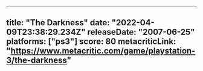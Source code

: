 
---
title: "The Darkness"
date: "2022-04-09T23:38:29.234Z"
releaseDate: "2007-06-25"
platforms: ["ps3"]
score: 80
metacriticLink: "https://www.metacritic.com/game/playstation-3/the-darkness"
---
